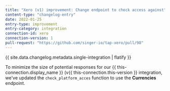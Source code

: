 ```yaml
---
title: "Xero (v1) improvement: Change endpoint to check access against"
content-type: "changelog-entry"
date: 2022-01-25
entry-type: improvement
entry-category: integration
connection-id: xero
connection-version: 1
pull-request: "https://github.com/singer-io/tap-xero/pull/98"
---
```

{{ site.data.changelog.metadata.single-integration | flatify }}

To minimize the size of potential responses for our {{ this-connection.display_name }} (v{{ this-connection.this-version }} integration, we've updated the `check_platform_acces` function to use the **Currencies** endpoint.